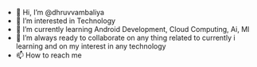 - 👋 Hi, I’m @dhruvvambaliya
- 👀 I’m interested in Technology
- 🌱 I’m currently learning Android Development, Cloud Computing, Ai, Ml
- 💞️ I’m always ready to collaborate on any thing related to currently i learning and on my interest in any technology
- 📫 How to reach me 

<!---
dhruvvambaliya/dhruvvambaliya is a ✨ special ✨ repository because its `README.md` (this file) appears on your GitHub profile.
You can click the Preview link to take a look at your changes.
--->

